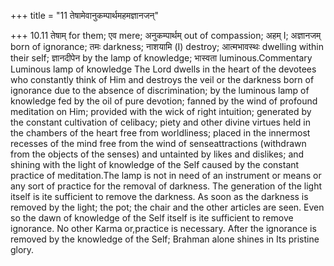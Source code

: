 +++
title = "11 तेषामेवानुकम्पार्थमहमज्ञानजन्"

+++
10.11 तेषाम् for them; एव mere; अनुकम्पार्थम् out of compassion; अहम् I;
अज्ञानजम् born of ignorance; तमः darkness; नाशयामि (I) destroy;
आत्मभावस्थः dwelling within their self; ज्ञानदीपेन by the lamp of
knowledge; भास्वता luminous.Commentary Luminous lamp of knowledge The
Lord dwells in the heart of the devotees who constantly think of Him and
destroys the veil or the darkness born of ignorance due to the absence
of discrimination; by the luminous lamp of knowledge fed by the oil of
pure devotion; fanned by the wind of profound meditation on Him;
provided with the wick of right intuition; generated by the constant
cultivation of celibacy; piety and other divine virtues held in the
chambers of the heart free from worldliness; placed in the innermost
recesses of the mind free from the wind of senseattractions (withdrawn
from the objects of the senses) and untainted by likes and dislikes; and
shining with the light of knowledge of the Self caused by the constant
practice of meditation.The lamp is not in need of an instrument or means
or any sort of practice for the removal of darkness. The generation of
the light itself is ite sufficient to remove the darkness. As soon as
the darkness is removed by the light; the pot; the chair and the other
articles are seen. Even so the dawn of knowledge of the Self itself is
ite sufficient to remove ignorance. No other Karma or,practice is
necessary. After the ignorance is removed by the knowledge of the Self;
Brahman alone shines in Its pristine glory.
